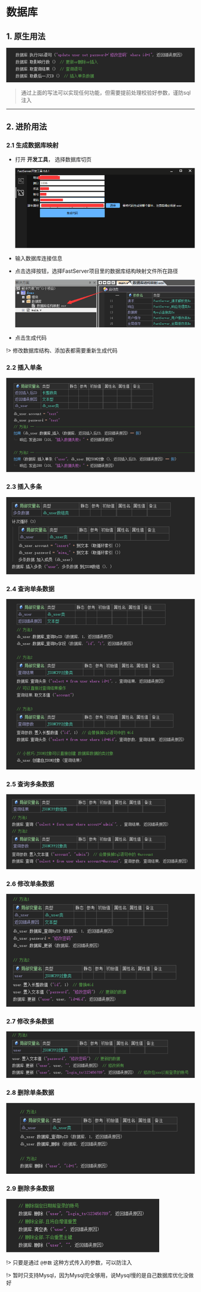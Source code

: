 # 数据库

## 1. 原生用法

![image-20231010153351375](数据库.assets/image-20231010153351375.png)

> 通过上面的写法可以实现任何功能，但需要提前处理校验好参数，谨防sql注入

---

## 2. 进阶用法

### 2.1 生成数据库映射

- 打开 **开发工具**， 选择数据库切页

  ![image-20231010153627434](数据库.assets/image-20231010153627434.png)

- 输入数据库连接信息

- 点击选择按钮，选择FastServer项目里的数据库结构映射文件所在路径

  ![image-20231010153813875](数据库.assets/image-20231010153813875.png)

- 点击生成代码

!> 修改数据库结构、添加表都需要重新生成代码

### 2.2 插入单条

![image-20231010153859491](数据库.assets/image-20231010153859491.png)



### 2.3 插入多条

![image-20231010154029787](数据库.assets/image-20231010154029787.png)



### 2.4 查询单条数据

![image-20231010154049988](数据库.assets/image-20231010154049988.png)



### 2.5 查询多条数据

![image-20231010154105392](数据库.assets/image-20231010154105392.png)



### 2.6 修改单条数据

![image-20231010154128301](数据库.assets/image-20231010154128301.png)



### 2.7 修改多条数据

![image-20231010154141718](数据库.assets/image-20231010154141718.png)



### 2.8 删除单条数据

![image-20231010154217156](数据库.assets/image-20231010154217156.png)



### 2.9 删除多条数据

![image-20231010154234104](数据库.assets/image-20231010154234104.png)



!> 只要是通过 `@参数` 这种方式传入的参数，可以防注入

!> 暂时只支持Mysql，因为Mysql完全够用，说Mysql慢的是自己数据库优化没做好